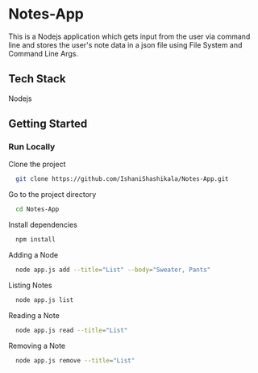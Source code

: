 # Notes-App

This is a Nodejs application which gets input from the user via command line and stores the user's note data in a json file using File System and Command Line Args.

## Tech Stack

Nodejs

## Getting Started
### Run Locally

Clone the project

```bash
  git clone https://github.com/IshaniShashikala/Notes-App.git
```

Go to the project directory

```bash
  cd Notes-App
```

Install dependencies

```bash
  npm install
```

Adding a Node 

```bash
  node app.js add --title="List" --body="Sweater, Pants"
```
Listing Notes

```bash
  node app.js list
```

Reading a Note

```bash
  node app.js read --title="List"
```

Removing a Note

```bash
  node app.js remove --title="List"
```
